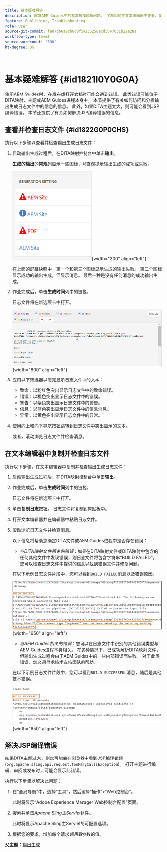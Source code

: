 ```yaml
---
title: 基本疑难解答
description: 解决AEM Guides中的基本故障诊断问题。 了解如何在文本编辑器中查看、复制和检查日志文件并解决JSP编译错误。
feature: Publishing, Troubleshooting
role: User
source-git-commit: fa07db6a9cb8d8f5b133258acd5647631b22e28a
workflow-type: tm+mt
source-wordcount: '690'
ht-degree: 0%

---
```


# 基本疑难解答 {#id1821I0Y0G0A}

使用AEM Guides时，在发布或打开文档时可能会遇到错误。 此类错误可能位于DITA映射、主题或AEM Guides进程本身中。 本节提供了有关如何访问和分析输出生成日志文件中的信息的信息。 此外，如果DITA主题太大，则可能会看到JSP编译错误。 本节还提供了有关如何解决JSP编译错误的信息。

## 查看并检查日志文件 {#id1822G0P0CHS}

执行以下步骤以查看并检查输出生成日志文件：

1. 启动输出生成过程后，在DITA映射控制台中单击&#x200B;**输出**。

   **生成的输出**&#x200B;的&#x200B;**常规**&#x200B;列显示一些图标，以直观提示输出生成的成功或失败。

   ![](images/output-general-settings.png){width="300" align="left"}

   在上面的屏幕快照中，第一个和第三个图标显示生成的输出失败。 第二个图标显示成功的输出生成，但显示消息。 最后一种是没有任何消息的成功输出生成。

1. 作业完成后，单击&#x200B;**生成时间**&#x200B;列中的链接。

   日志文件将在新选项卡中打开。

   ![](images/log-file.png){width="800" align="left"}

1. 应用以下筛选器以高亮显示日志文件中的文本：
   - 致命：以粉红色突出显示日志文件中的致命错误。
   - 错误：以橙色突出显示日志文件中的错误。
   - 警告：以紫色突出显示日志文件中的警告。
   - 信息：以蓝色突出显示日志文件中的信息消息。
   - 异常：以黄色突出显示日志文件中的异常。
1. 使用向上和向下导航按钮跳转到日志文件中突出显示的文本。

   或者，滚动浏览日志文件并检查消息。


## 在文本编辑器中复制并检查日志文件

执行以下步骤，在文本编辑器中复制并检查输出生成日志文件：

1. 启动输出生成过程后，在DITA映射控制台中单击&#x200B;**输出**。

1. 作业完成后，单击&#x200B;**生成时间**&#x200B;列中的链接。

   日志文件将在新选项卡中打开。

1. 单击&#x200B;**复制日志**&#x200B;按钮。 日志文件将复制到剪贴板中。
1. 打开文本编辑器并在编辑器中粘贴日志文件。

1. 滚动浏览日志文件并检查消息。

   以下信息将帮助您确定DITA文件或AEM Guides进程中是否存在错误：

   - *与DITA映射文件相关的错误*：如果在DITA映射文件或DITA映射中包含的任何其他文件中发现错误，则日志文件将包含字符串“BUILD FAILED”。 您可以检查日志文件中提供的信息以找到错误文件并修复问题。

   在以下示例日志文件片段中，您可以看到`BUILD FAILED`消息以及错误原因。

   ![](images/dita-error-in-log-file.png){width="650" align="left"}

   - *与AEM Guides相关的错误*：您可以在日志文件中识别的其他错误类型与AEM Guides进程本身相关。 在这种情况下，已成功解析DITA映射文件，但输出生成过程会由于AEM Guides中的一些内部错误而失败。 对于此类错误，您必须寻求技术支持团队的帮助。

   在以下示例日志文件片段中，您可以看到`BUILD SUCCESSFUL`消息，随后是其他技术错误。

   ![](images/process-error-in-log-file.png){width="650" align="left"}


## 解决JSP编译错误

如果DITA主题过大，则您可能会在浏览器中看到JSP编译错误\(`org.apache.sling.api.request.TooManyCallsException`\)。 打开主题进行编辑、审阅或发布时，可能会显示此错误。

执行以下步骤以解决此问题：

1. 在“全局导航”中，选择“工具”，然后选择“操作”\>“Web控制台”。

   此时将显示“Adobe Experience Manager Web控制台配置”页面。

1. 搜索并单击&#x200B;*Apache Sling主Servlet*&#x200B;组件。

   此时将显示Apache Sling主Servlet的可配置选项。

1. 根据您的要求，增加每个请求&#x200B;*调用数*&#x200B;参数的值。


**父主题：**[&#x200B;输出生成](generate-output.md)
